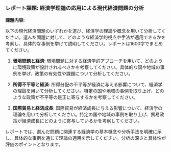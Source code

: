 ### レポート課題: 経済学理論の応用による現代経済問題の分析

**課題内容:**

以下の現代経済問題のいずれかを選び、経済学の理論や概念を用いて分析してください。選んだ問題に対して、どのような経済学的視点や手法が適用できるかを考察し、具体的な事例を挙げて説明してください。レポートは1600字でまとめてください。

1. **環境問題と経済**: 環境問題に対する経済学的アプローチを用いて、どのように環境政策が設計されるべきかを考察してください。具体的な国や地域の事例を挙げ、政策の有効性や課題について分析してください。

2. **所得不平等と経済**: 所得分配の不平等が経済に与える影響について、経済学の理論を用いて分析してください。特定の国や地域の事例を取り上げ、どのような政策が不平等の是正に寄与するかを考察してください。

3. **国際貿易と経済成長**: 国際貿易が経済成長に与える影響について、経済学の理論を用いて分析してください。特定の国や地域の事例を取り上げ、貿易政策が経済成長にどのように寄与しているかを考察してください。

レポートでは、選んだ問題に関連する経済学の基本概念や分析手法を明確に示し、具体的な事例を通じて理論の適用を示してください。分析の深さと具体性が評価のポイントとなります。